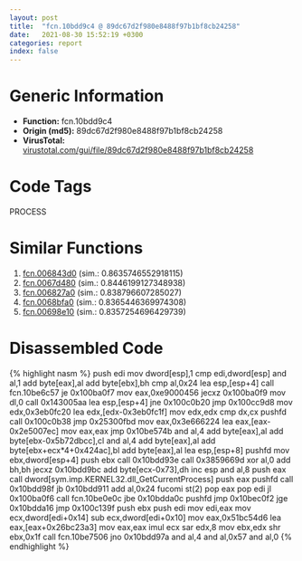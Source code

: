 ```yaml
---
layout: post
title:  "fcn.10bdd9c4 @ 89dc67d2f980e8488f97b1bf8cb24258"
date:   2021-08-30 15:52:19 +0300
categories: report
index: false
---
```


# Generic Information
- **Function:** fcn.10bdd9c4
- **Origin (md5):** 89dc67d2f980e8488f97b1bf8cb24258
- **VirusTotal:** [virustotal.com/gui/file/89dc67d2f980e8488f97b1bf8cb24258][virustotal_ref]

# Code Tags
<span class="tag" id="PROCESS">PROCESS</span>


# Similar Functions

1. [fcn.006843d0][similar_1_ref] (sim.: 0.8635746552918115)
2. [fcn.0067d480][similar_2_ref] (sim.: 0.8446199127348938)
3. [fcn.006827a0][similar_3_ref] (sim.: 0.838796607285027)
4. [fcn.0068bfa0][similar_4_ref] (sim.: 0.8365446369974308)
5. [fcn.00698e10][similar_5_ref] (sim.: 0.8357254696429739)


# Disassembled Code

{% highlight nasm %}
push edi
mov dword[esp],1
cmp edi,dword[esp]
and al,1
add byte[eax],al
add byte[ebx],bh
cmp al,0x24
lea esp,[esp+4]
call fcn.10be6c57
je 0x100ba0f7
mov eax,0xe9000456
jecxz 0x100ba0f9
mov dl,0
call 0x143005aa
lea esp,[esp+4]
jne 0x100c0b20
jmp 0x100cc9d8
mov edx,0x3eb0fc20
lea edx,[edx-0x3eb0fc1f]
mov edx,edx
cmp dx,cx
pushfd
call 0x100c0b38
jmp 0x25300fbd
mov eax,0x3e666224
lea eax,[eax-0x2e5007ec]
mov eax,eax
jmp 0x10be574b
and al,4
add byte[eax],al
add byte[ebx-0x5b72dbcc],cl
and al,4
add byte[eax],al
add byte[ebx+ecx*4+0x424ac],bl
add byte[eax],al
lea esp,[esp+8]
pushfd
mov ebx,dword[esp+4]
push ebx
call 0x10bdd93e
call 0x3859669d
xor al,0
add bh,bh
jecxz 0x10bdd9bc
add byte[ecx-0x73],dh
inc esp
and al,8
push eax
call dword[sym.imp.KERNEL32.dll_GetCurrentProcess]
push eax
pushfd
call 0x10bdd98f
jb 0x10bdd911
add al,0x24
fucomi st(2)
pop eax
pop edi
jl 0x100ba0f6
call fcn.10be0e0c
jbe 0x10bdda0c
pushfd
jmp 0x10bec0f2
jge 0x10bdda16
jmp 0x100c139f
push ebx
push edi
mov edi,eax
mov ecx,dword[edi+0x14]
sub ecx,dword[edi+0x10]
mov eax,0x51bc54d6
lea eax,[eax+0x26bc23a3]
mov eax,eax
imul ecx
sar edx,8
mov ebx,edx
shr ebx,0x1f
call fcn.10be7506
jno 0x10bdd97a
and al,4
and al,0x57
and al,0
{% endhighlight %}


[similar_1_ref]: /report/fcn.006843d0@c92f0480e2fbc88393d2c65c08a235e0
[similar_2_ref]: /report/fcn.0067d480@c92f0480e2fbc88393d2c65c08a235e0
[similar_3_ref]: /report/fcn.006827a0@c92f0480e2fbc88393d2c65c08a235e0
[similar_4_ref]: /report/fcn.0068bfa0@c92f0480e2fbc88393d2c65c08a235e0
[similar_5_ref]: /report/fcn.00698e10@c92f0480e2fbc88393d2c65c08a235e0
[virustotal_ref]: https://www.virustotal.com/gui/file/89dc67d2f980e8488f97b1bf8cb24258